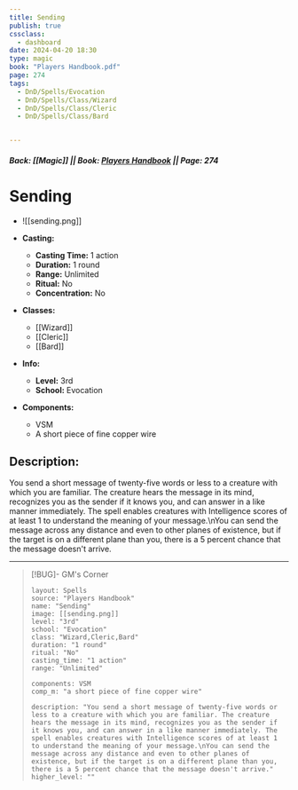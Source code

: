 ```yaml
---
title: Sending
publish: true
cssclass:
  - dashboard
date: 2024-04-20 18:30
type: magic
book: "Players Handbook.pdf"
page: 274
tags:
  - DnD/Spells/Evocation
  - DnD/Spells/Class/Wizard
  - DnD/Spells/Class/Cleric
  - DnD/Spells/Class/Bard


---
```


##### Back: [[Magic]] || Book: [Players Handbook](https://drive.google.com/drive/folders/1O5bhpYizcIT5xxAoLOuzCRht_PVS7VSG?usp=sharing) || Page: 274

# Sending
- ![[sending.png]]
- **Casting:**
    - **Casting Time:** 1 action
    - **Duration:** 1 round
    - **Range:** Unlimited
    - **Ritual:** No
    - **Concentration:** No
- **Classes:**
    - [[Wizard]]
    - [[Cleric]]
    - [[Bard]]

- **Info:**
    - **Level:** 3rd
    - **School:** Evocation
- **Components:**
    - VSM
    - A short piece of fine copper wire

## Description:
You send a short message of twenty-five words or less to a creature with which you are familiar. The creature hears the message in its mind, recognizes you as the sender if it knows you, and can answer in a like manner immediately. The spell enables creatures with Intelligence scores of at least 1 to understand the meaning of your message.\nYou can send the message across any distance and even to other planes of existence, but if the target is on a different plane than you, there is a 5 percent chance that the message doesn't arrive.



---

> [!BUG]- GM's Corner
>
> ```statblock
> layout: Spells
> source: "Players Handbook"
> name: "Sending"
> image: [[sending.png]]
> level: "3rd"
> school: "Evocation"
> class: "Wizard,Cleric,Bard"
> duration: "1 round"
> ritual: "No"
> casting_time: "1 action"
> range: "Unlimited"
>
> components: VSM
> comp_m: "a short piece of fine copper wire"
>
> description: "You send a short message of twenty-five words or less to a creature with which you are familiar. The creature hears the message in its mind, recognizes you as the sender if it knows you, and can answer in a like manner immediately. The spell enables creatures with Intelligence scores of at least 1 to understand the meaning of your message.\nYou can send the message across any distance and even to other planes of existence, but if the target is on a different plane than you, there is a 5 percent chance that the message doesn't arrive."
> higher_level: ""
> ```

